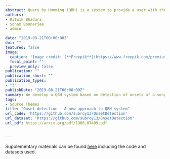 ```yaml
---
abstract: Query by Humming (QBH) is a system to provide a user with the song(s) which the user hums to the system. Current QBH method requires the extraction of onset and pitch information in order to track similarity with various versions of different songs. However, we here focus on detecting precise onsets only and use them to build a QBH system which is better than existing methods in terms of speed and memory and empirically in terms of accuracy. We also provide statistical analogy for onset detection functions and provide a measure of error in our algorithm.
authors:
- Ritwik Bhaduri
- Soham Bonnerjee
- admin

date: "2019-08-21T00:00:00Z"
doi: ""
featured: false
image:
  caption: 'Image credit: [**Freepik**](https://www.freepik.com/premium-vector/abstract-digital-sound-wave-music-beats-background_2398765.htm)'
  focal_point: ""
  preview_only: false
publication: ""
publication_short: ""
publication_types:
- "3"
publishDate: "2019-08-21T00:00:00Z"
summary: We develop a QBH system based on detection of onsets of a song, within a statistical framework.
tags:
- Source Themes
title: "Onset detection - A new approach to QBH system"
url_code: 'https://github.com/subroy13/OnsetDetection'
url_dataset: 'https://github.com/subroy13/OnsetDetection'
url_pdf: https://arxiv.org/pdf/1908.07409.pdf


---
```

<!--
{{% alert note %}}
Click the *Slides* button above to demo Academic's Markdown slides feature.
{{% /alert %}}
-->

Supplementary materials can be found [here](https://github.com/subroy13/OnsetDetection) including the code and datasets used.
